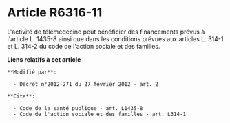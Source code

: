 # Article R6316-11

L'activité de télémédecine peut bénéficier des financements prévus à l'article L. 1435-8 ainsi que dans les conditions
prévues aux articles L. 314-1 et L. 314-2 du code de l'action sociale et des familles.

**Liens relatifs à cet article**

	**Modifié par**:

	  - Décret n°2012-271 du 27 février 2012 - art. 2

	**Cite**:

	  - Code de la santé publique - art. L1435-8
	  - Code de l'action sociale et des familles - art. L314-1
